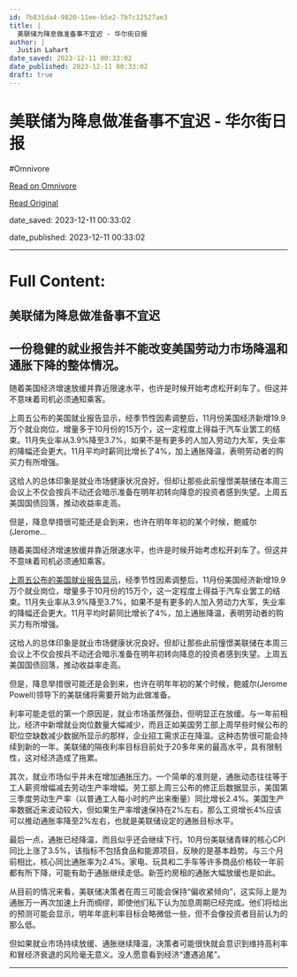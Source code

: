 ```yaml
---
id: 7b831da4-9820-11ee-b5e2-7b7c12527ae3
title: |
  美联储为降息做准备事不宜迟 - 华尔街日报
author: |
  Justin Lahart
date_saved: 2023-12-11 00:33:02
date_published: 2023-12-11 00:33:02
draft: true
---
```


# 美联储为降息做准备事不宜迟 - 华尔街日报
#Omnivore

[Read on Omnivore](https://omnivore.app/me/-18c58d7a774)

[Read Original](https://cn.wsj.com/amp/articles/%E7%BE%8E%E8%81%94%E5%82%A8%E4%B8%BA%E9%99%8D%E6%81%AF%E5%81%9A%E5%87%86%E5%A4%87%E4%BA%8B%E4%B8%8D%E5%AE%9C%E8%BF%9F-dd9b4856)

date_saved: 2023-12-11 00:33:02

date_published: 2023-12-11 00:33:02

--- 

# Full Content: 

##  美联储为降息做准备事不宜迟

## 一份稳健的就业报告并不能改变美国劳动力市场降温和通胀下降的整体情况。

随着美国经济增速放缓并靠近限速水平，也许是时候开始考虑松开刹车了。但这并不意味着司机必须通知乘客。

上周五公布的美国就业报告显示，经季节性因素调整后，11月份美国经济新增19.9万个就业岗位，增量多于10月份的15万个，这一定程度上得益于汽车业罢工的结束。11月失业率从3.9%降至3.7%，如果不是有更多的人加入劳动力大军，失业率的降幅还会更大。11月平均时薪同比增长了4%，加上通胀降温，表明劳动者的购买力有所增强。

这给人的总体印象是就业市场健康状况良好。但却让那些此前憧憬美联储在本周三会议上不仅会按兵不动还会暗示准备在明年初转向降息的投资者感到失望。上周五美国国债回落，推动收益率走高。

但是，降息举措很可能还是会到来，也许在明年年初的某个时候，鲍威尔(Jerome...

随着美国经济增速放缓并靠近限速水平，也许是时候开始考虑松开刹车了。但这并不意味着司机必须通知乘客。

[上周五公布的美国就业报告显示](https://cn.wsj.com/articles/CN-ECB-20231209084942)，经季节性因素调整后，11月份美国经济新增19.9万个就业岗位，增量多于10月份的15万个，这一定程度上得益于汽车业罢工的结束。11月失业率从3.9%降至3.7%，如果不是有更多的人加入劳动力大军，失业率的降幅还会更大。11月平均时薪同比增长了4%，加上通胀降温，表明劳动者的购买力有所增强。

这给人的总体印象是就业市场健康状况良好。但却让那些此前憧憬美联储在本周三会议上不仅会按兵不动还会暗示准备在明年初转向降息的投资者感到失望。上周五美国国债回落，推动收益率走高。

但是，降息举措很可能还是会到来，也许在明年年初的某个时候，鲍威尔(Jerome Powell)领导下的美联储将需要开始为此做准备。

利率可能走低的第一个原因是，就业市场虽然强劲，但明显正在放缓。与一年前相比，经济中新增就业岗位数量大幅减少，而且正如美国劳工部上周早些时候公布的职位空缺数减少数据所显示的那样，企业招工需求正在降温。这种态势很可能会持续到新的一年。美联储的隔夜利率目标目前处于20多年来的最高水平，具有限制性，这对经济造成了拖累。

其次，就业市场似乎并未在增加通胀压力。一个简单的准则是，通胀动态往往等于工人薪资增幅减去劳动生产率增幅。劳工部上周三公布的修正后数据显示，美国第三季度劳动生产率（以普通工人每小时的产出来衡量）同比增长2.4%。美国生产率数据近来波动较大，但如果生产率增速保持在2%左右，那么工资增长4%应该可以推动通胀率降至2%左右，也就是美联储设定的通胀目标水平。

最后一点，通胀已经降温，而且似乎还会继续下行。10月份美联储青睐的核心CPI同比上涨了3.5%，该指标不包括食品和能源项目，反映的是基本趋势。与三个月前相比，核心同比通胀率为2.4%。家电、玩具和二手车等许多商品价格较一年前都有所下降，可能有助于通胀继续走低。新签约房租的通胀大幅放缓也是如此。

从目前的情况来看，美联储决策者在周三可能会保持“偏收紧倾向”，这实际上是为通胀万一再次加速上升而绸缪，即使他们私下认为加息周期已经完成。他们将给出的预测可能会显示，明年年底利率目标会略微低一些，但不会像投资者目前认为的那么低。

但如果就业市场持续放缓、通胀继续降温，决策者可能很快就会意识到维持高利率和冒经济衰退的风险毫无意义。没人愿意看到经济“遭遇追尾”。

---

